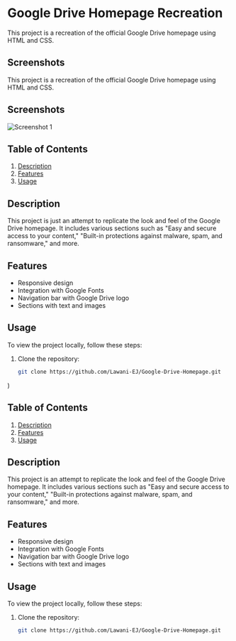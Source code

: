 # Google Drive Homepage Recreation

This project is a recreation of the official Google Drive homepage using HTML and CSS.

## Screenshots
This project is a recreation of the official Google Drive homepage using HTML and CSS.

## Screenshots

![Screenshot 1](https://s3.amazonaws.com/helpjuice-static/helpjuice_production%2Fuploads%2Fupload%2Fimage%2F4752%2Fdirect%2F1607106057377-Google+Drive+Homepage.png)

## Table of Contents

1. [Description](#description)
2. [Features](#features)
3. [Usage](#usage)

## Description

This project is just an attempt to replicate the look and feel of the Google Drive homepage. It includes various sections such as "Easy and secure access to your content," "Built-in protections against malware, spam, and ransomware," and more.

## Features
- Responsive design
- Integration with Google Fonts
- Navigation bar with Google Drive logo
- Sections with text and images

## Usage

To view the project locally, follow these steps:

1. Clone the repository:

   ```bash
   git clone https://github.com/Lawani-EJ/Google-Drive-Homepage.git

)

## Table of Contents

1. [Description](#description)
2. [Features](#features)
3. [Usage](#usage)

## Description

This project is an attempt to replicate the look and feel of the Google Drive homepage. It includes various sections such as "Easy and secure access to your content," "Built-in protections against malware, spam, and ransomware," and more.

## Features

- Responsive design
- Integration with Google Fonts
- Navigation bar with Google Drive logo
- Sections with text and images

## Usage

To view the project locally, follow these steps:

1. Clone the repository:

   ```bash
   git clone https://github.com/Lawani-EJ/Google-Drive-Homepage.git
